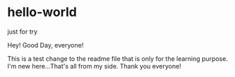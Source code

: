 # hello-world
just for try


Hey!
Good Day, everyone!

This is a test change to the readme file that is only for the learning purpose.
I'm new here...That's all from my side.
Thank you everyone!

